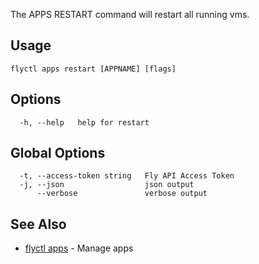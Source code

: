 The APPS RESTART command will restart all running vms. 


## Usage
~~~
flyctl apps restart [APPNAME] [flags]
~~~

## Options

~~~
  -h, --help   help for restart
~~~

## Global Options

~~~
  -t, --access-token string   Fly API Access Token
  -j, --json                  json output
      --verbose               verbose output
~~~

## See Also

* [flyctl apps](/docs/flyctl/apps/)	 - Manage apps

